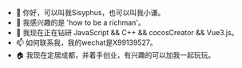 - 👋 你好，可以叫我Sisyphus，也可以叫我小谦。 
- 👀 我感兴趣的是 'how to be a richman'。
- 🌱 我现在正在钻研 JavaScript && C++ &&  cocosCreator && Vue3.js。
- 📫 如何联系我，我的wechat是X99139527。
- 🏠 我现在定居成都，并着手创业，有兴趣的可以加我一起玩玩。

<!---
Sisyphus-code/Sisyphus-code is a ✨ special ✨ repository because its `README.md` (this file) appears on your GitHub profile.
You can click the Preview link to take a look at your changes.
--->
